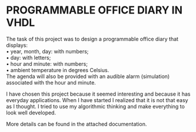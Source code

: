 # PROGRAMMABLE OFFICE DIARY IN VHDL
The task of this project was to design a programmable office diary that displays:  
• year, month, day: with numbers;  
• day: with letters;  
• hour and minute: with numbers;  
• ambient temperature in degrees Celsius.  
The agenda will also be provided with an audible alarm (simulation) associated with the hour and minute.

I have chosen this project because it seemed interesting and because it has everyday applications. When I have started I realized that it is not that easy as I thought. I tried to use my algorithmic thinking and make everything to look well developed.

More details can be found in the attached documentation.
